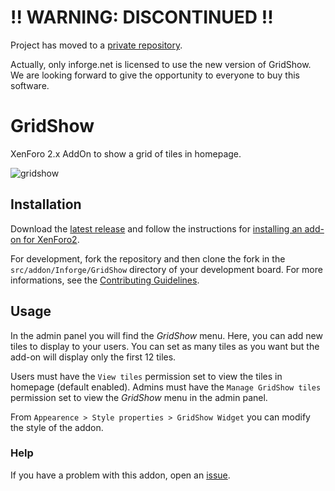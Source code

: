 # !! WARNING: DISCONTINUED !!

Project has moved to a
[private repository](https://github.com/InforgeNet/GridShow).

Actually, only inforge.net is licensed to use the new version of GridShow. We
are looking forward to give the opportunity to everyone to buy this software.

# GridShow
XenForo 2.x AddOn to show a grid of tiles in homepage.

![gridshow](https://github.com/InforgeNet/GridShow_old/wiki/images/gridshow.png)

## Installation

Download the [latest
release](https://github.com/InforgeNet/GridShow_old/releases/latest) and follow the
instructions for [installing an add-on for
XenForo2](https://xenforo.com/xf2-docs/manual/add-ons/).

For development, fork the repository and then clone the fork in the
`src/addon/Inforge/GridShow` directory of your development board. For more
informations, see the [Contributing Guidelines](CONTRIBUTING.md).

## Usage

In the admin panel you will find the _GridShow_ menu. Here, you can add new
tiles to display to your users. You can set as many tiles as you want but the
add-on will display only the first 12 tiles.

Users must have the `View tiles` permission set to view the tiles in homepage
(default enabled). Admins must have the `Manage GridShow tiles` permission set
to view the _GridShow_ menu in the admin panel.

From `Appearence > Style properties > GridShow Widget` you can modify the style
of the addon.

### Help

If you have a problem with this addon, open an
[issue](https://github.com/InforgeNet/GridShow_old/issues/new).
